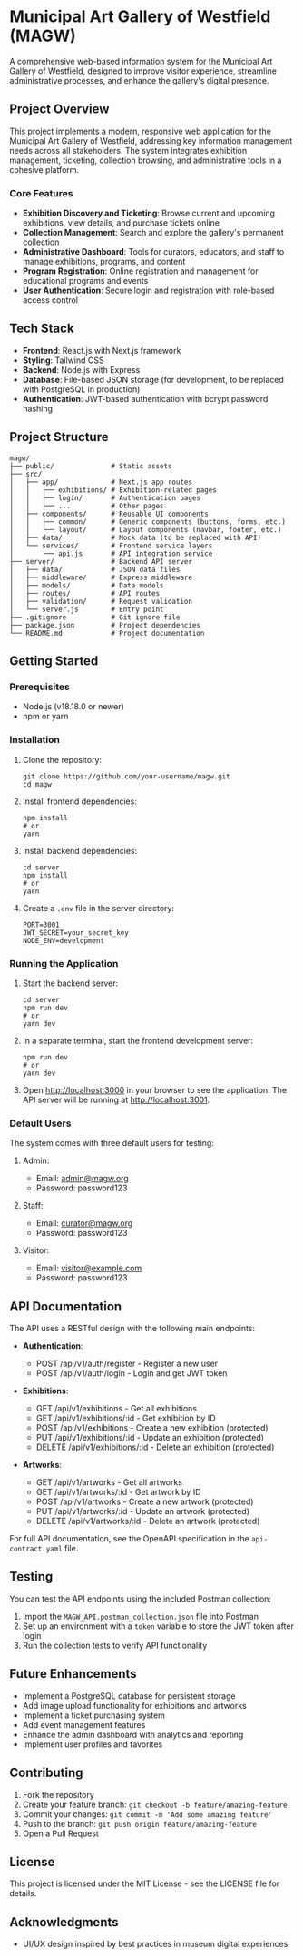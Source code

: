 # Municipal Art Gallery of Westfield (MAGW)

A comprehensive web-based information system for the Municipal Art Gallery of Westfield, designed to improve visitor experience, streamline administrative processes, and enhance the gallery's digital presence.

## Project Overview

This project implements a modern, responsive web application for the Municipal Art Gallery of Westfield, addressing key information management needs across all stakeholders. The system integrates exhibition management, ticketing, collection browsing, and administrative tools in a cohesive platform.

### Core Features

- **Exhibition Discovery and Ticketing**: Browse current and upcoming exhibitions, view details, and purchase tickets online
- **Collection Management**: Search and explore the gallery's permanent collection
- **Administrative Dashboard**: Tools for curators, educators, and staff to manage exhibitions, programs, and content
- **Program Registration**: Online registration and management for educational programs and events
- **User Authentication**: Secure login and registration with role-based access control

## Tech Stack

- **Frontend**: React.js with Next.js framework
- **Styling**: Tailwind CSS
- **Backend**: Node.js with Express
- **Database**: File-based JSON storage (for development, to be replaced with PostgreSQL in production)
- **Authentication**: JWT-based authentication with bcrypt password hashing

## Project Structure

```
magw/
├── public/              # Static assets
├── src/
│   ├── app/             # Next.js app routes
│   │   ├── exhibitions/ # Exhibition-related pages
│   │   ├── login/       # Authentication pages
│   │   └── ...          # Other pages
│   ├── components/      # Reusable UI components
│   │   ├── common/      # Generic components (buttons, forms, etc.)
│   │   └── layout/      # Layout components (navbar, footer, etc.)
│   ├── data/            # Mock data (to be replaced with API)
│   └── services/        # Frontend service layers
│       └── api.js       # API integration service
├── server/              # Backend API server
│   ├── data/            # JSON data files
│   ├── middleware/      # Express middleware
│   ├── models/          # Data models
│   ├── routes/          # API routes
│   ├── validation/      # Request validation
│   └── server.js        # Entry point
├── .gitignore           # Git ignore file
├── package.json         # Project dependencies
└── README.md            # Project documentation
```

## Getting Started

### Prerequisites

- Node.js (v18.18.0 or newer)
- npm or yarn

### Installation

1. Clone the repository:
   ```
   git clone https://github.com/your-username/magw.git
   cd magw
   ```

2. Install frontend dependencies:
   ```
   npm install
   # or
   yarn
   ```

3. Install backend dependencies:
   ```
   cd server
   npm install
   # or
   yarn
   ```

4. Create a `.env` file in the server directory:
   ```
   PORT=3001
   JWT_SECRET=your_secret_key
   NODE_ENV=development
   ```

### Running the Application

1. Start the backend server:
   ```
   cd server
   npm run dev
   # or
   yarn dev
   ```

2. In a separate terminal, start the frontend development server:
   ```
   npm run dev
   # or
   yarn dev
   ```

3. Open [http://localhost:3000](http://localhost:3000) in your browser to see the application.
   The API server will be running at [http://localhost:3001](http://localhost:3001).

### Default Users

The system comes with three default users for testing:

1. Admin:
   - Email: admin@magw.org
   - Password: password123

2. Staff:
   - Email: curator@magw.org
   - Password: password123

3. Visitor:
   - Email: visitor@example.com
   - Password: password123

## API Documentation

The API uses a RESTful design with the following main endpoints:

- **Authentication**:
  - POST /api/v1/auth/register - Register a new user
  - POST /api/v1/auth/login - Login and get JWT token

- **Exhibitions**:
  - GET /api/v1/exhibitions - Get all exhibitions
  - GET /api/v1/exhibitions/:id - Get exhibition by ID
  - POST /api/v1/exhibitions - Create a new exhibition (protected)
  - PUT /api/v1/exhibitions/:id - Update an exhibition (protected)
  - DELETE /api/v1/exhibitions/:id - Delete an exhibition (protected)

- **Artworks**:
  - GET /api/v1/artworks - Get all artworks
  - GET /api/v1/artworks/:id - Get artwork by ID
  - POST /api/v1/artworks - Create a new artwork (protected)
  - PUT /api/v1/artworks/:id - Update an artwork (protected)
  - DELETE /api/v1/artworks/:id - Delete an artwork (protected)

For full API documentation, see the OpenAPI specification in the `api-contract.yaml` file.

## Testing

You can test the API endpoints using the included Postman collection:

1. Import the `MAGW_API.postman_collection.json` file into Postman
2. Set up an environment with a `token` variable to store the JWT token after login
3. Run the collection tests to verify API functionality

## Future Enhancements

- Implement a PostgreSQL database for persistent storage
- Add image upload functionality for exhibitions and artworks
- Implement a ticket purchasing system
- Add event management features
- Enhance the admin dashboard with analytics and reporting
- Implement user profiles and favorites

## Contributing

1. Fork the repository
2. Create your feature branch: `git checkout -b feature/amazing-feature`
3. Commit your changes: `git commit -m 'Add some amazing feature'`
4. Push to the branch: `git push origin feature/amazing-feature`
5. Open a Pull Request

## License

This project is licensed under the MIT License - see the LICENSE file for details.

## Acknowledgments

- UI/UX design inspired by best practices in museum digital experiences